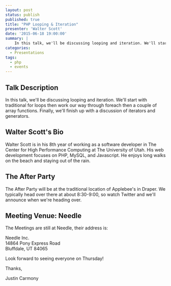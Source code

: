 ```yaml
---
layout: post
status: publish
published: true
title: "PHP Looping & Iteration"
presenter: 'Walter Scott'
date: '2015-06-18 19:00:00'
summary: |
    In this talk, we'll be discussing looping and iteration. We'll start with traditional for loops then work our way through foreach then a couple of array functions. Finally, we'll finish up with a discussion of iterators and generators.
categories:
  - Presentations
tags:
  - php
  - events
---
```

## Talk Description

In this talk, we'll be discussing looping and iteration. We'll start with traditional for loops then work our way through foreach then a couple of array functions. Finally, we'll finish up with a discussion of iterators and generators.

## Walter Scott's Bio

Walter Scott is in his 8th year of working as a software developer in The Center for High Performance Computing at The University of Utah. His web development focuses on PHP, MySQL, and Javascript. He enjoys long walks on the beach and staying out of the rain.


## The After Party

The After Party will be at the traditional location of Applebee's in Draper. We typically head over there at about 8:30-9:00, so watch Twitter and we'll announce when we're heading over.

## Meeting Venue: Needle

The Meetings are still at Needle, their address is:

Needle Inc.<br/>
14864 Pony Express Road<br/>
Bluffdale, UT 84065

Look forward to seeing everyone on Thursday!

Thanks,

Justin Carmony